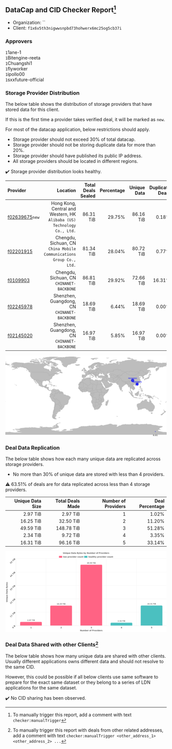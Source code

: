 ## DataCap and CID Checker Report[^1]
 - Organization: ``
 - Client: `f1x6v5th3nigwwsnpbd73hohwerx6mc25og5cb37i`
### Approvers
`1`1ane-1<br/>`1`Bitengine-reeta<br/>`1`Chuangshi1<br/>`1`flyworker<br/>`1`ipollo00<br/>`1`sxxfuture-official


### Storage Provider Distribution
The below table shows the distribution of storage providers that have stored data for this client.

If this is the first time a provider takes verified deal, it will be marked as `new`.

For most of the datacap application, below restrictions should apply.
 - Storage provider should not exceed 30% of total datacap.
 - Storage provider should not be storing duplicate data for more than 20%.
 - Storage provider should have published its public IP address.
 - All storage providers should be located in different regions.

✔️ Storage provider distribution looks healthy.

| Provider                                                    |                                                                   Location | Total Deals Sealed | Percentage | Unique Data | Duplicate Deals |
| :---------------------------------------------------------- | -------------------------------------------------------------------------: | -----------------: | ---------: | ----------: | --------------: |
| [f02639675](https://filfox.info/en/address/f02639675)`new`  | Hong Kong, Central and Western, HK<br/>`Alibaba (US) Technology Co., Ltd.` |          86.31 TiB |     29.75% |   86.16 TiB |           0.18% |
| [f02201915](https://filfox.info/en/address/f02201915)       |     Chengdu, Sichuan, CN<br/>`China Mobile Communications Group Co., Ltd.` |          81.34 TiB |     28.04% |   80.72 TiB |           0.77% |
| [f0109903](https://filfox.info/en/address/f0109903)         |                               Chengdu, Sichuan, CN<br/>`CHINANET-BACKBONE` |          86.81 TiB |     29.92% |   72.66 TiB |          16.31% |
| [f02245978](https://filfox.info/en/address/f02245978)       |                            Shenzhen, Guangdong, CN<br/>`CHINANET-BACKBONE` |          18.69 TiB |      6.44% |   18.69 TiB |           0.00% |
| [f02145020](https://filfox.info/en/address/f02145020)       |                            Shenzhen, Guangdong, CN<br/>`CHINANET-BACKBONE` |          16.97 TiB |      5.85% |   16.97 TiB |           0.00% |

<img src="https://raw.githubusercontent.com/data-preservation-programs/filplus-checker-assets/main/filecoin-project/filecoin-plus-large-datasets/issues/1047/1697707041911.png"/>

### Deal Data Replication
The below table shows how each many unique data are replicated across storage providers.

- No more than 30% of unique data are stored with less than 4 providers.

⚠️ 63.51% of deals are for data replicated across less than 4 storage providers.

| Unique Data Size | Total Deals Made | Number of Providers | Deal Percentage |
| ---------------: | ---------------: | ------------------: | --------------: |
|         2.97 TiB |         2.97 TiB |                   1 |           1.02% |
|        16.25 TiB |        32.50 TiB |                   2 |          11.20% |
|        49.59 TiB |       148.78 TiB |                   3 |          51.28% |
|         2.34 TiB |         9.72 TiB |                   4 |           3.35% |
|        16.31 TiB |        96.16 TiB |                   5 |          33.14% |

<img src="https://raw.githubusercontent.com/data-preservation-programs/filplus-checker-assets/main/filecoin-project/filecoin-plus-large-datasets/issues/1047/1697707043291.png"/>

### Deal Data Shared with other Clients[^3]
The below table shows how many unique data are shared with other clients.
Usually different applications owns different data and should not resolve to the same CID.

However, this could be possible if all below clients use same software to prepare for the exact same dataset or they belong to a series of LDN applications for the same dataset.

✔️ No CID sharing has been observed.

[^1]: To manually trigger this report, add a comment with text `checker:manualTrigger`

[^2]: Deals from those addresses are combined into this report as they are specified with `checker:manualTrigger`

[^3]: To manually trigger this report with deals from other related addresses, add a comment with text `checker:manualTrigger <other_address_1> <other_address_2> ...`
